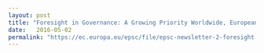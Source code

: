 ```yaml
---
layout: post
title: "Foresight in Governance: A Growing Priority Worldwide, European Political Strategy Centre Newsletter: Issue 2, May 2016"
date:   2016-05-02
permalink: "https://ec.europa.eu/epsc/file/epsc-newsletter-2-foresight-matters_en"
---
```

